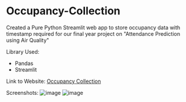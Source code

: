 # Occupancy-Collection

Created a Pure Python Streamlit web app to store occupancy data with timestamp required for our final year project on "Attendance Prediction using Air Quality"

Library Used:
* Pandas
* Streamlit

Link to Website: [Occupancy Collection](https://occupancy-collection-2023.streamlit.app/)

Screenshots:
![image](https://github.com/sumit10300203/Occupancy-Collection/assets/66067910/b9e2dfc1-b4d6-4b88-a5f7-eac6700cb120)
![image](https://github.com/sumit10300203/Occupancy-Collection/assets/66067910/f6e5b936-40df-4b46-95d3-58cc91c1af1a)
